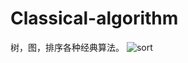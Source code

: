 # Classical-algorithm
树，图，排序各种经典算法。
![sort](https://github.com/Schofi/Like-Classical-algorithm/blob/master/%E6%8E%92%E5%BA%8F.svg)
